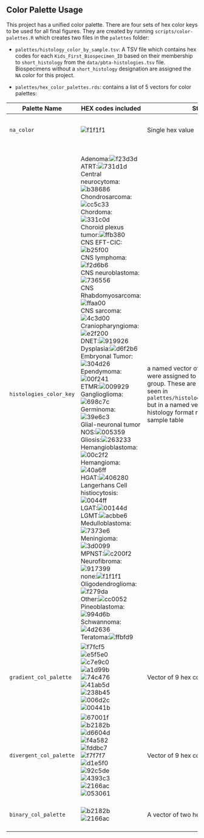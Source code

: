 ## Color Palette Usage

This project has a unified color palette.
There are four sets of hex color keys to be used for all final figures.
They are created by running `scripts/color-palettes.R` which creates two files
in the `palettes` folder:
- `palettes/histology_color_by_sample.tsv`: A TSV file which contains hex codes for each
`Kids_First_Biospecimen_ID` based on their membership to `short_histology` from
the `data/pbta-histologies.tsv` file.
Biospecimens without a `short_histology` designation are assigned the `NA` color
for this project.

- `palettes/hex_color_palettes.rds`: contains a list of 5 vectors for color palettes:

| Palette Name | HEX codes included | Structure | Variable application |
|--------------|--------------------|-----------|----------------------|
|`na_color`|![f1f1f1](https://placehold.it/150x40/f1f1f1/000000?text=f1f1f1)| Single hex value|Values throughout the project that for various reasons are non-applicable|
|`histologies_color_key`|<br>Adenoma:![f23d3d](https://placehold.it/150x40/f23d3d/FFFFFF?text=f23d3d) <br>ATRT:![731d1d](https://placehold.it/150x40/731d1d/FFFFFF?text=731d1d) <br>Central neurocytoma:![b38686](https://placehold.it/150x40/b38686/FFFFFF?text=b38686) <br>Chondrosarcoma:![cc5c33](https://placehold.it/150x40/cc5c33/FFFFFF?text=cc5c33) <br>Chordoma:![331c0d](https://placehold.it/150x40/331c0d/FFFFFF?text=331c0d) <br>Choroid plexus tumor:![ffb380](https://placehold.it/150x40/ffb380/FFFFFF?text=ffb380) <br>CNS EFT-CIC:![b25f00](https://placehold.it/150x40/b25f00/FFFFFF?text=b25f00) <br>CNS lymphoma:![f2d6b6](https://placehold.it/150x40/f2d6b6/000000?text=f2d6b6) <br>CNS neuroblastoma:![736556](https://placehold.it/150x40/736556/FFFFFF?text=736556) <br>CNS Rhabdomyosarcoma:![ffaa00](https://placehold.it/150x40/ffaa00/FFFFFF?text=ffaa00) <br>CNS sarcoma:![4c3d00](https://placehold.it/150x40/4c3d00/FFFFFF?text=4c3d00) <br>Craniopharyngioma:![e2f200](https://placehold.it/150x40/e2f200/FFFFFF?text=e2f200) <br>DNET:![919926](https://placehold.it/150x40/919926/FFFFFF?text=919926) <br>Dysplasia:![d6f2b6](https://placehold.it/150x40/d6f2b6/000000?text=d6f2b6) <br>Embryonal Tumor:![304d26](https://placehold.it/150x40/304d26/FFFFFF?text=304d26) <br>Ependymoma:![00f241](https://placehold.it/150x40/00f241/FFFFFF?text=00f241) <br>ETMR:![009929](https://placehold.it/150x40/009929/FFFFFF?text=009929) <br>Ganglioglioma:![698c7c](https://placehold.it/150x40/698c7c/FFFFFF?text=698c7c) <br>Germinoma:![39e6c3](https://placehold.it/150x40/39e6c3/FFFFFF?text=39e6c3) <br>Glial-neuronal tumor NOS:![005359](https://placehold.it/150x40/005359/FFFFFF?text=005359) <br>Gliosis:![263233](https://placehold.it/150x40/263233/FFFFFF?text=263233) <br>Hemangioblastoma:![00c2f2](https://placehold.it/150x40/00c2f2/FFFFFF?text=00c2f2) <br>Hemangioma:![40a6ff](https://placehold.it/150x40/40a6ff/FFFFFF?text=40a6ff) <br>HGAT:![406280](https://placehold.it/150x40/406280/FFFFFF?text=406280) <br>Langerhans Cell histiocytosis:![0044ff](https://placehold.it/150x40/0044ff/FFFFFF?text=0044ff) <br>LGAT:![00144d](https://placehold.it/150x40/00144d/FFFFFF?text=00144d) <br>LGMT:![acbbe6](https://placehold.it/150x40/acbbe6/FFFFFF?text=acbbe6) <br>Medulloblastoma:![7373e6](https://placehold.it/150x40/7373e6/FFFFFF?text=7373e6) <br>Meningioma:![3d0099](https://placehold.it/150x40/3d0099/FFFFFF?text=3d0099) <br>MPNST:![c200f2](https://placehold.it/150x40/c200f2/FFFFFF?text=c200f2) <br>Neurofibroma:![917399](https://placehold.it/150x40/917399/FFFFFF?text=917399) <br>none:![f1f1f1](https://placehold.it/150x40/f1f1f1/000000?text=f1f1f1) <br>Oligodendroglioma:![f279da](https://placehold.it/150x40/f279da/FFFFFF?text=f279da) <br>Other:![cc0052](https://placehold.it/150x40/cc0052/FFFFFF?text=cc0052) <br>Pineoblastoma:![994d6b](https://placehold.it/150x40/994d6b/FFFFFF?text=994d6b) <br>Schwannoma:![4d2636](https://placehold.it/150x40/4d2636/FFFFFF?text=4d2636) <br>Teratoma:![ffbfd9](https://placehold.it/150x40/ffbfd9/FFFFFF?text=ffbfd9)|a named vector of the hex values that were assigned to each `short_histology` group. These are the same values as are seen in `palettes/histology_color_by_sample.tsv` but in a named vector format per histology format rather than as a per sample table|For color-coding by `short_histology` when its more convenient to provide a named vector|
|`gradient_col_palette`| ![f7fcf5](https://placehold.it/150x40/f7fcf5/000000?text=f7fcf5) <br> ![e5f5e0](https://placehold.it/150x40/e5f5e0/000000?text=e5f5e0) <br> ![c7e9c0](https://placehold.it/150x40/c7e9c0/000000?text=c7e9c0) <br> ![a1d99b](https://placehold.it/150x40/a1d99b/FFFFFF?text=a1d99b) <br> ![74c476](https://placehold.it/150x40/74c476/FFFFFF?text=74c476) <br> ![41ab5d](https://placehold.it/150x40/41ab5d/FFFFFF?text=41ab5d) <br> ![238b45](https://placehold.it/150x40/238b45/FFFFFF?text=238b45) <br> ![006d2c](https://placehold.it/150x40/006d2c/FFFFFF?text=006d2c) <br> ![00441b](https://placehold.it/150x40/00441b/FFFFFF?text=00441b) <br>|Vector of 9 hex codes|For numeric data being plotted e.g. tumor mutation burden|
|`divergent_col_palette`|![67001f](https://placehold.it/150x40/67001f/FFFFFF?text=67001f) <br> ![b2182b](https://placehold.it/150x40/b2182b/FFFFFF?text=b2182b) <br> ![d6604d](https://placehold.it/150x40/d6604d/FFFFFF?text=d6604d) <br> ![f4a582](https://placehold.it/150x40/f4a582/FFFFFF?text=f4a582) <br> ![fddbc7](https://placehold.it/150x40/fddbc7/000000?text=fddbc7) <br> ![f7f7f7](https://placehold.it/150x40/f7f7f7/000000?text=f7f7f7) <br> ![d1e5f0](https://placehold.it/150x40/d1e5f0/000000?text=d1e5f0) <br> ![92c5de](https://placehold.it/150x40/92c5de/FFFFFF?text=92c5de) <br> ![4393c3](https://placehold.it/150x40/4393c3/FFFFFF?text=4393c3) <br> ![2166ac](https://placehold.it/150x40/2166ac/FFFFFF?text=2166ac) <br> ![053061](https://placehold.it/150x40/053061/FFFFFF?text=053061) <br>|Vector of 9 hex codes|For data has that is bidirectional e.g. Amplification/Deletion values like `seg.mean`|
|`binary_col_palette` |![b2182b](https://placehold.it/150x40/b2182b/FFFFFF?text=b2182b) <br> ![2166ac](https://placehold.it/150x40/2166ac/FFFFFF?text=2166ac) <br>|A vector of two hex codes|For binary variables e.g. presence/absence or Amp/Del as statuses|
